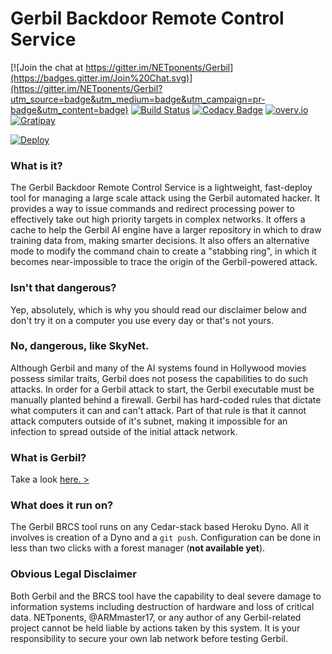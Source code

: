 # Gerbil Backdoor Remote Control Service
[![Join the chat at https://gitter.im/NETponents/Gerbil](https://badges.gitter.im/Join%20Chat.svg)](https://gitter.im/NETponents/Gerbil?utm_source=badge&utm_medium=badge&utm_campaign=pr-badge&utm_content=badge)
[![Build Status](https://travis-ci.org/NETponents/GerbilBRCService.svg?branch=master)](https://travis-ci.org/NETponents/GerbilBRCService)
[![Codacy Badge](https://api.codacy.com/project/badge/grade/0536bf292c934cc5bf20966ea1ccb966)](https://www.codacy.com/app/jzenn/GerbilBRCService)
[![overv.io](https://img.shields.io/badge/overv.io-active-blue.svg)](https://overv.io/workspace/ARMmaster17/perfect-chimpanzee/)
[![Gratipay](https://img.shields.io/gratipay/ARMmaster17.svg)](http://gratipay.com/~ARMmaster17)

[![Deploy](https://www.herokucdn.com/deploy/button.svg)](https://heroku.com/deploy)
### What is it?
The Gerbil Backdoor Remote Control Service is a lightweight, fast-deploy tool for managing a large scale attack using the Gerbil automated hacker. It provides a way to issue commands and redirect processing power to effectively take out high priority targets in complex networks. It offers a cache to help the Gerbil AI engine have a larger repository in which to draw training data from, making smarter decisions. It also offers an alternative mode to modify the command chain to create a "stabbing ring", in which it becomes near-impossible to trace the origin of the Gerbil-powered attack.

### Isn't that dangerous?
Yep, absolutely, which is why you should read our disclaimer below and don't try it on a computer you use every day or that's not yours.

### No, dangerous, like SkyNet.
Although Gerbil and many of the AI systems found in Hollywood movies possess similar traits, Gerbil does not posess the capabilities to do such attacks. In order for a Gerbil attack to start, the Gerbil executable must be manually planted behind a firewall. Gerbil has hard-coded rules that dictate what computers it can and can't attack. Part of that rule is that it cannot attack computers outside of it's subnet, making it impossible for an infection to spread outside of the initial attack network.

### What is Gerbil?

Take a look [here. >](https://github.com/NETponents/Gerbil)

### What does it run on?
The Gerbil BRCS tool runs on any Cedar-stack based Heroku Dyno. All it involves is creation of a Dyno and a `git push`. Configuration can be done in less than two clicks with a forest manager (**not available yet**).

### Obvious Legal Disclaimer
Both Gerbil and the BRCS tool have the capability to deal severe damage to information systems including destruction of hardware and loss of critical data. NETponents, @ARMmaster17, or any author of any Gerbil-related project cannot be held liable by actions taken by this system. It is your responsibility to secure your own lab network before testing Gerbil.
